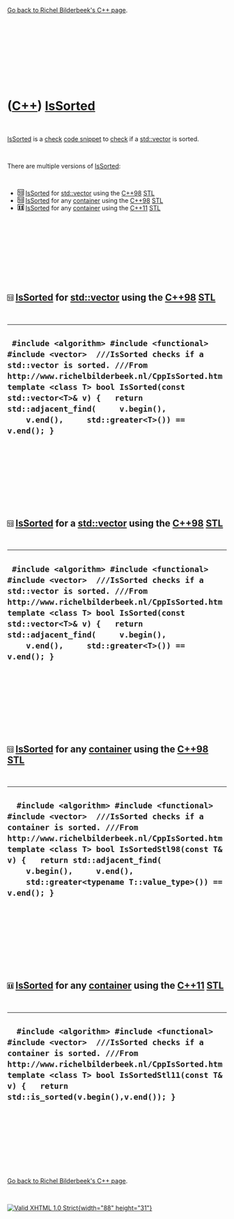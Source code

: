 

[Go back to Richel Bilderbeek's C++ page](Cpp.htm).

 

 

 

 

 

([C++](Cpp.htm)) [IsSorted](CppIsSorted.htm)
============================================

 

[IsSorted](CppIsSorted.htm) is a [check](CppCheck.htm) [code
snippet](CppCodeSnippets.htm) to [check](CppCheck.htm) if a
[std::vector](CppVector.htm) is sorted.

 

There are multiple versions of [IsSorted](CppIsSorted.htm):

 

-   ![C++98](PicCpp98.png) [IsSorted](CppIsSorted.htm) for
    [std::vector](CppVector.htm) using the [C++98](Cpp98.htm)
    [STL](CppStl.htm)
-   ![C++98](PicCpp98.png) [IsSorted](CppIsSorted.htm) for any
    [container](CppContainer.htm) using the [C++98](Cpp98.htm)
    [STL](CppStl.htm)
-   ![C++11](PicCpp11.png) [IsSorted](CppIsSorted.htm) for any
    [container](CppContainer.htm) using the [C++11](Cpp11.htm)
    [STL](CppStl.htm)

 

 

 

 

 

![C++98](PicCpp98.png) [IsSorted](CppIsSorted.htm) for [std::vector](CppVector.htm) using the [C++98](Cpp98.htm) [STL](CppStl.htm)
----------------------------------------------------------------------------------------------------------------------------------

 

  ----------------------------------------------------------------------------------------------------------------------------------------------------------------------------------------------------------------------------------------------------------------------------------------------------------------------------------
  ` #include <algorithm> #include <functional> #include <vector>  ///IsSorted checks if a std::vector is sorted. ///From http://www.richelbilderbeek.nl/CppIsSorted.htm template <class T> bool IsSorted(const std::vector<T>& v) {   return std::adjacent_find(     v.begin(),     v.end(),     std::greater<T>()) == v.end(); }`
  ----------------------------------------------------------------------------------------------------------------------------------------------------------------------------------------------------------------------------------------------------------------------------------------------------------------------------------

 

 

 

 

 

![C++98](PicCpp98.png) [IsSorted](CppIsSorted.htm) for a [std::vector](CppVector.htm) using the [C++98](Cpp98.htm) [STL](CppStl.htm)
------------------------------------------------------------------------------------------------------------------------------------

 

  ----------------------------------------------------------------------------------------------------------------------------------------------------------------------------------------------------------------------------------------------------------------------------------------------------------------------------------
  ` #include <algorithm> #include <functional> #include <vector>  ///IsSorted checks if a std::vector is sorted. ///From http://www.richelbilderbeek.nl/CppIsSorted.htm template <class T> bool IsSorted(const std::vector<T>& v) {   return std::adjacent_find(     v.begin(),     v.end(),     std::greater<T>()) == v.end(); }`
  ----------------------------------------------------------------------------------------------------------------------------------------------------------------------------------------------------------------------------------------------------------------------------------------------------------------------------------

 

 

 

 

 

![C++98](PicCpp98.png) [IsSorted](CppIsSorted.htm) for any [container](CppContainer.htm) using the [C++98](Cpp98.htm) [STL](CppStl.htm)
---------------------------------------------------------------------------------------------------------------------------------------

 

  ----------------------------------------------------------------------------------------------------------------------------------------------------------------------------------------------------------------------------------------------------------------------------------------------------------------------------------------------
  `  #include <algorithm> #include <functional> #include <vector>  ///IsSorted checks if a container is sorted. ///From http://www.richelbilderbeek.nl/CppIsSorted.htm template <class T> bool IsSortedStl98(const T& v) {   return std::adjacent_find(     v.begin(),     v.end(),     std::greater<typename T::value_type>()) == v.end(); }`
  ----------------------------------------------------------------------------------------------------------------------------------------------------------------------------------------------------------------------------------------------------------------------------------------------------------------------------------------------

 

 

 

 

 

![C++11](PicCpp11.png) [IsSorted](CppIsSorted.htm) for any [container](CppContainer.htm) using the [C++11](Cpp11.htm) [STL](CppStl.htm)
---------------------------------------------------------------------------------------------------------------------------------------

 

  -------------------------------------------------------------------------------------------------------------------------------------------------------------------------------------------------------------------------------------------------------------------------
  `  #include <algorithm> #include <functional> #include <vector>  ///IsSorted checks if a container is sorted. ///From http://www.richelbilderbeek.nl/CppIsSorted.htm template <class T> bool IsSortedStl11(const T& v) {   return std::is_sorted(v.begin(),v.end()); }`
  -------------------------------------------------------------------------------------------------------------------------------------------------------------------------------------------------------------------------------------------------------------------------

 

 

 

 

 

[Go back to Richel Bilderbeek's C++ page](Cpp.htm).



 

[![Valid XHTML 1.0 Strict](valid-xhtml10.png){width="88"
height="31"}](http://validator.w3.org/check?uri=referer)
